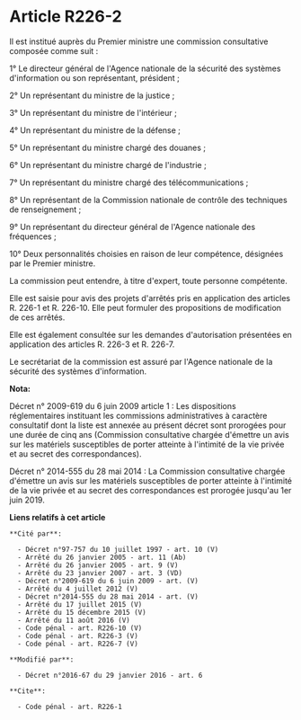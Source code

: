 # Article R226-2

Il est institué auprès du Premier ministre une commission consultative composée comme suit : 

1° Le directeur général de l'Agence nationale de la sécurité des systèmes d'information ou son représentant, président ; 

2° Un représentant du ministre de la justice ; 

3° Un représentant du ministre de l'intérieur ; 

4° Un représentant du ministre de la défense ; 

5° Un représentant du ministre chargé des douanes ; 

6° Un représentant du ministre chargé de l'industrie ; 

7° Un représentant du ministre chargé des télécommunications ; 

8° Un représentant de la Commission nationale de contrôle des techniques de renseignement ; 

9° Un représentant du directeur général de l'Agence nationale des fréquences ; 

10° Deux personnalités choisies en raison de leur compétence, désignées par le Premier ministre. 

La commission peut entendre, à titre d'expert, toute personne compétente. 

Elle est saisie pour avis des projets d'arrêtés pris en application des articles R. 226-1 et R. 226-10. Elle peut formuler
des propositions de modification de ces arrêtés. 

Elle est également consultée sur les demandes d'autorisation présentées en application des articles R. 226-3 et R. 226-7.

Le secrétariat de la commission est assuré par l'Agence nationale de la sécurité des systèmes d'information.

**Nota:**

Décret n° 2009-619 du 6 juin 2009 article 1 : Les dispositions réglementaires instituant les commissions administratives à
caractère consultatif dont la liste est annexée au présent décret sont prorogées pour une durée de cinq ans (Commission
consultative chargée d'émettre un avis sur les matériels susceptibles de porter atteinte à l'intimité de la vie privée et au
secret des correspondances).

Décret n° 2014-555 du 28 mai 2014 : La Commission consultative chargée d'émettre un avis sur les matériels susceptibles de
porter atteinte à l'intimité de la vie privée et au secret des correspondances est prorogée jusqu'au 1er juin 2019.

**Liens relatifs à cet article**

	**Cité par**:

	  - Décret n°97-757 du 10 juillet 1997 - art. 10 (V)
	  - Arrêté du 26 janvier 2005 - art. 11 (Ab)
	  - Arrêté du 26 janvier 2005 - art. 9 (V)
	  - Arrêté du 23 janvier 2007 - art. 3 (VD)
	  - Décret n°2009-619 du 6 juin 2009 - art. (V)
	  - Arrêté du 4 juillet 2012 (V)
	  - Décret n°2014-555 du 28 mai 2014 - art. (V)
	  - Arrêté du 17 juillet 2015 (V)
	  - Arrêté du 15 décembre 2015 (V)
	  - Arrêté du 11 août 2016 (V)
	  - Code pénal - art. R226-10 (V)
	  - Code pénal - art. R226-3 (V)
	  - Code pénal - art. R226-7 (V)

	**Modifié par**:

	  - Décret n°2016-67 du 29 janvier 2016 - art. 6

	**Cite**:

	  - Code pénal - art. R226-1
